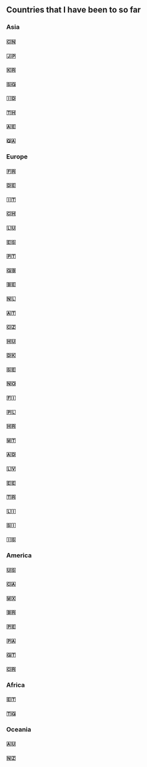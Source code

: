 ## Countries that I have been to so far

### Asia
#### 🇨🇳
#### 🇯🇵
#### 🇰🇷
#### 🇸🇬
#### 🇮🇩
#### 🇹🇭
#### 🇦🇪
#### 🇶🇦

### Europe
#### 🇫🇷
#### 🇩🇪
#### 🇮🇹
#### 🇨🇭
#### 🇱🇺
#### 🇪🇸
#### 🇵🇹
#### 🇬🇧
#### 🇧🇪
#### 🇳🇱
#### 🇦🇹
#### 🇨🇿
#### 🇭🇺
#### 🇩🇰
#### 🇸🇪
#### 🇳🇴
#### 🇫🇮
#### 🇵🇱
#### 🇭🇷
#### 🇲🇹
#### 🇦🇩
#### 🇱🇻
#### 🇪🇪
#### 🇹🇷
#### 🇱🇮
#### 🇸🇮
#### 🇮🇸

### America
#### 🇺🇸
#### 🇨🇦
#### 🇲🇽
#### 🇧🇷
#### 🇵🇪
#### 🇵🇦
#### 🇬🇹
#### 🇨🇷

### Africa
#### 🇪🇹
#### 🇹🇬

### Oceania
#### 🇦🇺
#### 🇳🇿

